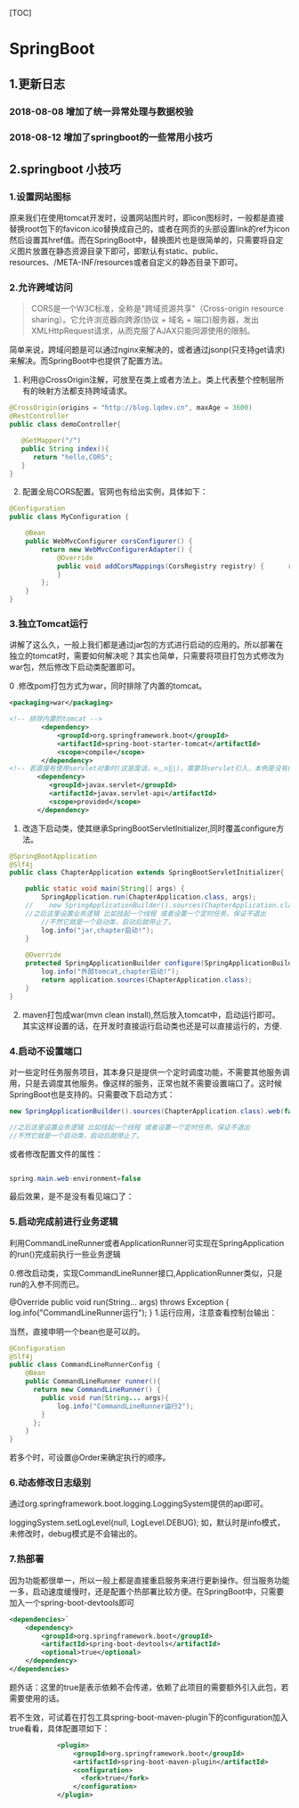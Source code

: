 [TOC]

# SpringBoot

## 1.更新日志

### 2018-08-08 增加了统一异常处理与数据校验
### 2018-08-12 增加了springboot的一些常用小技巧

## 2.springboot 小技巧

### 1.设置网站图标

原来我们在使用tomcat开发时，设置网站图片时，即icon图标时，一般都是直接替换root包下的favicon.ico替换成自己的，或者在网页的头部设置link的ref为icon然后设置其href值。而在SpringBoot中，替换图片也是很简单的，只需要将自定义图片放置在静态资源目录下即可，即默认有static、public、resources、/META-INF/resources或者自定义的静态目录下即可。

### 2.允许跨域访问

> CORS是一个W3C标准，全称是"跨域资源共享"（Cross-origin resource sharing）。它允许浏览器向跨源(协议 + 域名 + 端口)服务器，发出XMLHttpRequest请求，从而克服了AJAX只能同源使用的限制。

   简单来说，跨域问题是可以通过nginx来解决的，或者通过jsonp(只支持get请求)来解决。而SpringBoot中也提供了配置方法。  
1. 利用@CrossOrigin注解，可放至在类上或者方法上。类上代表整个控制层所有的映射方法都支持跨域请求。

```java
@CrossOrigin(origins = "http://blog.lqdev.cn", maxAge = 3600)
@RestController
public class demoController{

   @GetMapper("/")
   public String index(){
      return "hello,CORS";
   }
}
```

2. 配置全局CORS配置。官网也有给出实例，具体如下：

```java
@Configuration
public class MyConfiguration {

    @Bean
    public WebMvcConfigurer corsConfigurer() {
        return new WebMvcConfigurerAdapter() {
            @Override
            public void addCorsMappings(CorsRegistry registry) {      registry.addMapping("/api/**").allowedOrigins("https://blog.lqdev.cn");
            }
        };
    }
}
```

### 3.独立Tomcat运行
讲解了这么久，一般上我们都是通过jar包的方式进行启动的应用的。所以部署在独立的tomcat时，需要如何解决呢？其实也简单，只需要将项目打包方式修改为war包，然后修改下启动类配置即可。

0 .修改pom打包方式为war，同时排除了内置的tomcat。

```xml
<packaging>war</packaging>

<!-- 排除内置的tomcat -->
        <dependency>
            <groupId>org.springframework.boot</groupId>
            <artifactId>spring-boot-starter-tomcat</artifactId>
            <scope>compile</scope>
        </dependency>
<!-- 若直接有使用servlet对象时(这是废话，⊙﹏⊙‖∣)，需要将servlet引入，本例是没有的~ -->
       <dependency>
          <groupId>javax.servlet</groupId>
          <artifactId>javax.servlet-api</artifactId>
          <scope>provided</scope>
       </dependency>
```

1. 改造下启动类，使其继承SpringBootServletInitializer,同时覆盖configure方法。

```java
@SpringBootApplication
@Slf4j
public class ChapterApplication extends SpringBootServletInitializer{

    public static void main(String[] args) {
        SpringApplication.run(ChapterApplication.class, args);
    //    new SpringApplicationBuilder().sources(ChapterApplication.class).web(false).run(args);
    //之后这里设置业务逻辑 比如挂起一个线程 或者设置一个定时任务。保证不退出
        //不然它就是一个启动类，启动后就停止了。
        log.info("jar,chapter启动!");
    } 
    
    @Override
    protected SpringApplicationBuilder configure(SpringApplicationBuilder application) {
        log.info("外部tomcat,chapter启动!");
        return application.sources(ChapterApplication.class);
    }
}
```

2. maven打包成war(mvn clean install),然后放入tomcat中，启动运行即可。
其实这样设置的话，在开发时直接运行启动类也还是可以直接运行的，方便.

### 4.启动不设置端口

对一些定时任务服务项目，其本身只是提供一个定时调度功能，不需要其他服务调用，只是去调度其他服务。像这样的服务，正常也就不需要设置端口了。这时候SpringBoot也是支持的。只需要改下启动方式：

```java
new SpringApplicationBuilder().sources(ChapterApplication.class).web(false).run(args);

//之后这里设置业务逻辑 比如挂起一个线程 或者设置一个定时任务。保证不退出
//不然它就是一个启动类，启动后就停止了。
```

或者修改配置文件的属性：

```java

spring.main.web-environment=false
```

最后效果，是不是没有看见端口了：


### 5.启动完成前进行业务逻辑

利用CommandLineRunner或者ApplicationRunner可实现在SpringApplication的run()完成前执行一些业务逻辑

0.修改启动类，实现CommandLineRunner接口,ApplicationRunner类似，只是run的入参不同而已。

@Override
    public void run(String... args) throws Exception {
        log.info("CommandLineRunner运行");
    }
1.运行应用，注意查看控制台输出：



当然，直接申明一个bean也是可以的。
```java
@Configuration
@Slf4j
public class CommandLineRunnerConfig {
    @Bean  
    public CommandLineRunner runner(){  
      return new CommandLineRunner() {  
        public void run(String... args){  
            log.info("CommandLineRunner运行2");
        }  
      };  
    }  
}
```

若多个时，可设置@Order来确定执行的顺序。

### 6.动态修改日志级别

通过org.springframework.boot.logging.LoggingSystem提供的api即可。

loggingSystem.setLogLevel(null, LogLevel.DEBUG);
如，默认时是info模式，未修改时，debug模式是不会输出的。


### 7.热部署

因为功能都很单一，所以一般上都是直接重启服务来进行更新操作。但当服务功能一多，启动速度缓慢时，还是配置个热部署比较方便。在SpringBoot中，只需要加入一个spring-boot-devtools即可

```xml
<dependencies>`
    <dependency>
        <groupId>org.springframework.boot</groupId>
        <artifactId>spring-boot-devtools</artifactId>
        <optional>true</optional>
    </dependency>
</dependencies>
```
题外话：这里的<optional>true</optional>是表示依赖不会传递，依赖了此项目的需要额外引入此包，若需要使用的话。

若不生效，可试着在打包工具spring-boot-maven-plugin下的configuration加入<fork>true</fork>看看，具体配置项如下：

```xml
            <plugin>
                <groupId>org.springframework.boot</groupId>
                <artifactId>spring-boot-maven-plugin</artifactId>
                <configuration>
                  <fork>true</fork>
                </configuration>
            </plugin>
```            
